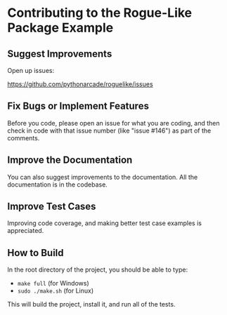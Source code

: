 Contributing to the Rogue-Like Package Example
==============================================

Suggest Improvements
--------------------

Open up issues:

https://github.com/pythonarcade/roguelike/issues

Fix Bugs or Implement Features
------------------------------

Before you code, please open an issue for what you are coding, and then
check in code with that issue number (like "issue #146") as part of the
comments.

Improve the Documentation
-------------------------

You can also suggest improvements to the documentation. All the documentation
is in the codebase.

Improve Test Cases
------------------

Improving code coverage, and making better test case examples is appreciated.

How to Build
------------

In the root directory of the project, you should be able to type:

* `make full` (for Windows)
* `sudo ./make.sh` (for Linux)

This will build the project, install it, and run all of the tests.
